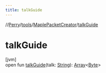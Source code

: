 ```yaml
---
title: talkGuide
---
```

//[Perry](../../../index.html)/[tools](../index.html)/[MaplePacketCreator](index.html)/[talkGuide](talk-guide.html)



# talkGuide



[jvm]\
open fun [talkGuide](talk-guide.html)(talk: [String](https://docs.oracle.com/javase/8/docs/api/java/lang/String.html)): [Array](https://kotlinlang.org/api/latest/jvm/stdlib/kotlin/-array/index.html)<[Byte](https://kotlinlang.org/api/latest/jvm/stdlib/kotlin/-byte/index.html)>





